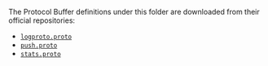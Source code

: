 The Protocol Buffer definitions under this folder are downloaded from their official repositories:

- [`logproto.proto`](https://github.com/grafana/loki/blob/main/pkg/logproto/logproto.proto)
- [`push.proto`](https://github.com/grafana/loki/blob/main/pkg/push/push.proto)
- [`stats.proto`](https://github.com/grafana/loki/blob/main/pkg/logqlmodel/stats/stats.proto)
